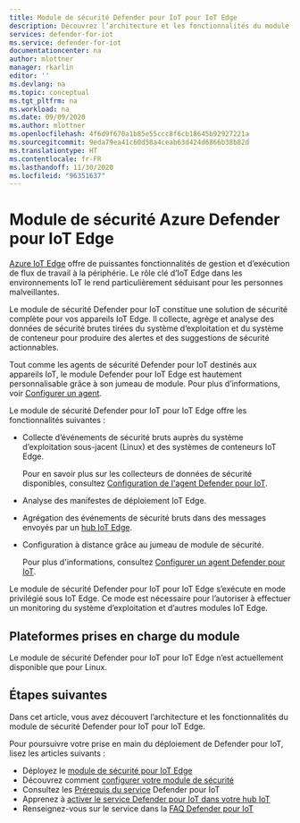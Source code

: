```yaml
---
title: Module de sécurité Defender pour IoT pour IoT Edge
description: Découvrez l’architecture et les fonctionnalités du module de sécurité Azure Defender pour IoT pour IoT Edge.
services: defender-for-iot
ms.service: defender-for-iot
documentationcenter: na
author: mlottner
manager: rkarlin
editor: ''
ms.devlang: na
ms.topic: conceptual
ms.tgt_pltfrm: na
ms.workload: na
ms.date: 09/09/2020
ms.author: mlottner
ms.openlocfilehash: 4f6d9f670a1b85e55ccc8f6cb18645b92927221a
ms.sourcegitcommit: 9eda79ea41c60d58a4ceab63d424d6866b38b82d
ms.translationtype: HT
ms.contentlocale: fr-FR
ms.lasthandoff: 11/30/2020
ms.locfileid: "96351637"
---
```

# <a name="azure-defender-for-iot-edge-security-module"></a>Module de sécurité Azure Defender pour IoT Edge

[Azure IoT Edge](../iot-edge/index.yml) offre de puissantes fonctionnalités de gestion et d’exécution de flux de travail à la périphérie.
Le rôle clé d’IoT Edge dans les environnements IoT le rend particulièrement séduisant pour les personnes malveillantes.

Le module de sécurité Defender pour IoT constitue une solution de sécurité complète pour vos appareils IoT Edge.
Il collecte, agrège et analyse des données de sécurité brutes tirées du système d’exploitation et du système de conteneur pour produire des alertes et des suggestions de sécurité actionnables.

Tout comme les agents de sécurité Defender pour IoT destinés aux appareils IoT, le module Defender pour IoT Edge est hautement personnalisable grâce à son jumeau de module.
Pour plus d’informations, voir [Configurer un agent](how-to-agent-configuration.md).

Le module de sécurité Defender pour IoT pour IoT Edge offre les fonctionnalités suivantes :

- Collecte d’événements de sécurité bruts auprès du système d’exploitation sous-jacent (Linux) et des systèmes de conteneurs IoT Edge.

  Pour en savoir plus sur les collecteurs de données de sécurité disponibles, consultez [Configuration de l'agent Defender pour IoT](how-to-agent-configuration.md).

- Analyse des manifestes de déploiement IoT Edge.

- Agrégation des événements de sécurité bruts dans des messages envoyés par un [hub IoT Edge](../iot-edge/iot-edge-runtime.md#iot-edge-hub).

- Configuration à distance grâce au jumeau de module de sécurité.

  Pour plus d'informations, consultez [Configurer un agent Defender pour IoT](how-to-agent-configuration.md).

Le module de sécurité Defender pour IoT pour IoT Edge s’exécute en mode privilégié sous IoT Edge.
Ce mode est nécessaire pour l’autoriser à effectuer un monitoring du système d’exploitation et d’autres modules IoT Edge.

## <a name="module-supported-platforms"></a>Plateformes prises en charge du module

Le module de sécurité Defender pour IoT pour IoT Edge n’est actuellement disponible que pour Linux.

## <a name="next-steps"></a>Étapes suivantes

Dans cet article, vous avez découvert l’architecture et les fonctionnalités du module de sécurité Defender pour IoT pour IoT Edge.

Pour poursuivre votre prise en main du déploiement de Defender pour IoT, lisez les articles suivants :

- Déployez le [module de sécurité pour IoT Edge](how-to-deploy-edge.md)
- Découvrez comment [configurer votre module de sécurité](how-to-agent-configuration.md)
- Consultez les [Prérequis du service](service-prerequisites.md) Defender pour IoT
- Apprenez à [activer le service Defender pour IoT dans votre hub IoT](quickstart-onboard-iot-hub.md)
- Renseignez-vous sur le service dans la [FAQ Defender pour IoT](resources-frequently-asked-questions.md)